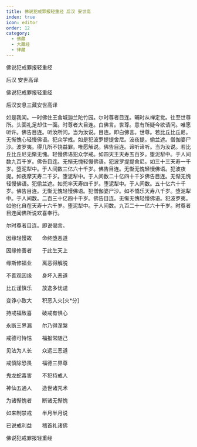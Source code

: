 ```yaml
---
title: 佛说犯戒罪报轻重经 后汉 安世高
index: true
icon: editor
order: 12
category:
  - 佛藏
  - 大藏经
  - 律藏
---
```


  佛说犯戒罪报轻重经  

后汉 安世高译  

佛说犯戒罪报轻重经  

后汉安息三藏安世高译  

如是我闻。一时佛住王舍城迦兰陀竹园。尔时尊者目连。晡时从禅定觉。往至世尊所。头面礼足却住一面。时尊者大目连。白佛言。世尊。意有所疑今欲请问。唯愿听许。佛告目连。听汝所问。当为汝说。目连。即白佛言。世尊。若比丘比丘尼。无惭愧心轻慢佛语。犯众学戒。如是犯波罗提提舍尼。波夜提。偷兰遮。僧伽婆尸沙。波罗夷。得几所不饶益罪。唯愿解说。佛告目连。谛听谛听。当为汝说。若比丘比丘尼无惭无愧。轻慢佛语犯众学戒。如四天王天寿五百岁。堕泥犁中。于人间数九百千岁。佛告目连。无惭无愧轻慢佛语。犯波罗提提舍尼。如三十三天寿一千岁。堕泥犁中。于人间数三亿六十千岁。佛告目连。无惭无愧轻慢佛语。犯波夜提。如夜摩天寿二千岁。堕泥犁中。于人间数二十亿四十千岁佛告目连。无惭无愧轻慢佛语。犯偷兰遮。如兜率天寿四千岁。堕泥犁中。于人间数。五十亿六十千岁。佛告目连。无惭无愧轻慢佛语。犯僧伽婆尸沙。如不憍乐天寿八千岁。堕泥犁中。于人间数。二百三十亿四十千岁。佛告目连。无惭无愧轻慢佛语。犯波罗夷。如他化自在天寿十六千岁。堕泥犁中。于人间数。九百二十一亿六十千岁。时尊者目连闻佛所说欢喜奉行。  

尔时尊者目连。即说偈言。  

因缘轻慢故　　命终堕恶道  

因缘修善者　　于此生天上  

缘斯修福业　　离恶得解脱  

不善观因缘　　身坏入恶道  

比丘谨慎乐　　放逸多忧谴  

变诤小致大　　积恶入火[火*分]  

持戒福致喜　　破戒有惧心  

永断三界漏　　尔乃得涅槃  

戒德可恃怙　　福报常随己  

见法为人长　　众远三恶道  

戒慎除恐畏　　福德三界尊  

鬼龙蛇毒害　　不犯持戒人  

神仙五通人　　造世诸咒术  

为诸惭愧者　　断诸无惭愧  

如来制禁戒　　半月半月说  

已说戒利益　　稽首礼诸佛  

佛说犯戒罪报轻重经  

